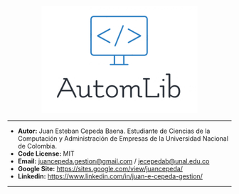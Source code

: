 
<div style = "text-align:center"><img src = "./imagenes/autom.png" width = "350px"></div>

---


- **Autor:** Juan Esteban Cepeda Baena. Estudiante de Ciencias de la Computación y Administración de Empresas de la Universidad Nacional de Colombia.
- **Code License:** MIT
- **Email:** juancepeda.gestion@gmail.com / jecepedab@unal.edu.co
- **Google Site:** https://sites.google.com/view/juancepeda/
- **Linkedin:** https://www.linkedin.com/in/juan-e-cepeda-gestion/

---
